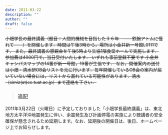 ```yaml
---
date: 2011-03-22
description: ""
auther: ""
draft: false
---
```


~~小畑学長の最終講義（題目：人間的機械を目指した３６年　――鉄腕アトムに憧れて――）を開催します．時間は午後3時から，場所は小金井新一号館L0111です．
また，最終講義の懇親会を午後5時より生協1階食堂ホールで実施します．参加費は4000円で，当日受付いたします．
いずれも事前登録不要です
小金井キャンパスマップの14番が新一号館，19番が生協です．
なお，開催案内の送付は小畑・清水研OB会リストを元に行います．毎年開催しているOB会の案内が届いていない場合には，リストから漏れている可能性があります．清水（simiz(at)cc.tuat.ac.jp）まで連絡を下さい．~~

> ### 追記

2011年3月22日（火曜日）に予定しておりました「小畑学長最終講義」は、東北地方太平洋沖地震発生に伴い、余震発生及び計画停電の実施により聴講者の安全確保が懸念されるため延期します。なお、延期後の開催日は、後日、ホームページ上でお知らせします。
